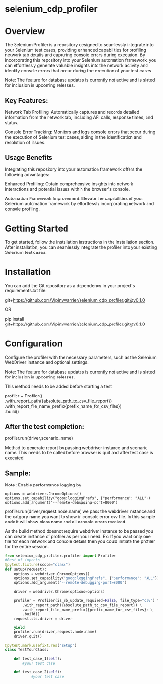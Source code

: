 # selenium_cdp_profiler

Overview
========

The Selenium Profiler is a repository designed to seamlessly integrate into your Selenium test cases, providing enhanced capabilities for profiling network tab details and capturing console errors during execution. By incorporating this repository into your Selenium automation framework, you can effortlessly generate valuable insights into the network activity and identify console errors that occur during the execution of your test cases.

Note: The feature for database updates is currently not active and is slated for inclusion in upcoming releases.


Key Features:
--------------
Network Tab Profiling: Automatically captures and records detailed information from the network tab, including API calls, response times, and status.

Console Error Tracking: Monitors and logs console errors that occur during the execution of Selenium test cases, aiding in the identification and resolution of issues.

Usage Benefits
--------------
Integrating this repository into your automation framework offers the following advantages:

Enhanced Profiling: Obtain comprehensive insights into network interactions and potential issues within the browser's console.

Automation Framework Improvement: Elevate the capabilities of your Selenium automation framework by effortlessly incorporating network and console profiling.

Getting Started
===============

To get started, follow the installation instructions in the Installation section. After installation, you can seamlessly integrate the profiler into your existing Selenium test cases.

Installation
============

You can add the Git repository as a dependency in your project's requirements.txt file:

git+https://github.com/Vipinvwarrier/selenium_cdp_profiler.git@v0.1.0

OR

pip install git+https://github.com/Vipinvwarrier/selenium_cdp_profiler.git@v0.1.0

Configuration
=============
Configure the profiler with the necessary parameters, such as the Selenium WebDriver instance and optional settings.

Note: The feature for database updates is currently not active and is slated for inclusion in upcoming releases.

This method needs to be added before starting a test

profiler = Profiler() \
    .with_report_path({absolute_path_to_csv_file_report}) \
    .with_report_file_name_prefix({prefix_name_for_csv_files}) \
    .build()

After the test completion:
---------------------------
profiler.run(driver,scenario_name)

Method to generate report by passing webdriver instance and scenario name. This needs to be called before browser is quit and after test case is executed

Sample:
-------

Note : Enable performance logging by 

    options = webdriver.ChromeOptions()
    options.set_capability("goog:loggingPrefs", {"performance": "ALL"})
    options.add_argument("--remote-debugging-port=8000")

profiler.run(driver,request.node.name) we pass the webdriver instance and the catgory name you want to show in console error csv file. In this sample code it will show class name and all console errors received.

As the build method doesnot require webdriver instance to be passed you can create instance of profiler as per your need. Ex: If you want only one file for each network and console details then you could initiate the profiler for the entire session.

```python
from selenium_cdp_profiler.profiler import Profiler
#Rest of imports
@pytest.fixture(scope="class")
def setup(request):
    options = webdriver.ChromeOptions()
    options.set_capability("goog:loggingPrefs", {"performance": "ALL"})
    options.add_argument("--remote-debugging-port=8000")

    driver = webdriver.Chrome(options=options)
    
    profiler = Profiler(is_db_update_required=False, file_type="csv") \
        .with_report_path({absolute_path_to_csv_file_report}) \
        .with_report_file_name_prefix({prefix_name_for_csv_files}) \
        .build()
    request.cls.driver = driver

    yield  
    profiler.run(driver,request.node.name)
    driver.quit()

@pytest.mark.usefixtures("setup")
class TestYourClass:

    def test_case_1(self):
        #your test case
        
    def test_case_2(self):
            #your test case
